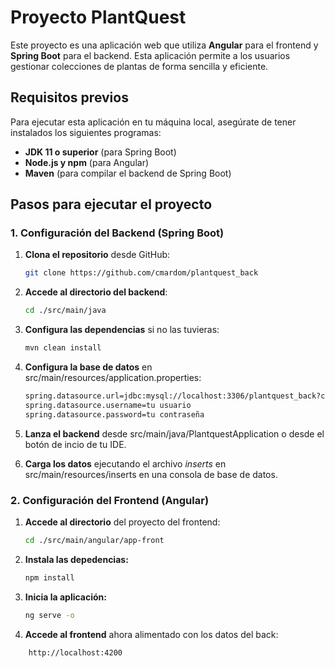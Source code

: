# Proyecto PlantQuest

Este proyecto es una aplicación web que utiliza **Angular** para el frontend y **Spring Boot** para el backend. Esta aplicación permite a los usuarios gestionar colecciones de plantas de forma sencilla y eficiente.

## Requisitos previos

Para ejecutar esta aplicación en tu máquina local, asegúrate de tener instalados los siguientes programas:

- **JDK 11 o superior** (para Spring Boot)
- **Node.js y npm** (para Angular)
- **Maven** (para compilar el backend de Spring Boot)

## Pasos para ejecutar el proyecto

### 1. Configuración del Backend (Spring Boot)

1. **Clona el repositorio** desde GitHub:

   ```bash
   git clone https://github.com/cmardom/plantquest_back
2. **Accede al directorio del backend**:
    ```bash
   cd ./src/main/java


3. **Configura las dependencias** si no las tuvieras:
    ```bash
    mvn clean install


4. **Configura la base de datos** en src/main/resources/application.properties:
    ```bash
    spring.datasource.url=jdbc:mysql://localhost:3306/plantquest_back?createDatabaseIfNotExist=true
    spring.datasource.username=tu usuario
    spring.datasource.password=tu contraseña

5. **Lanza el backend** desde src/main/java/PlantquestApplication o desde el botón de incio de tu IDE.
6. **Carga los datos** ejecutando el archivo *inserts* en src/main/resources/inserts en una consola de base de datos.



### 2. Configuración del Frontend (Angular)

1. **Accede al directorio** del proyecto del frontend:

   ```bash
   cd ./src/main/angular/app-front

2. **Instala las depedencias:** 

   ```bash
   npm install

3. **Inicia la aplicación:**

   ```bash
   ng serve -o

4. **Accede al frontend** ahora alimentado con los datos del back:
```bash
    http://localhost:4200
